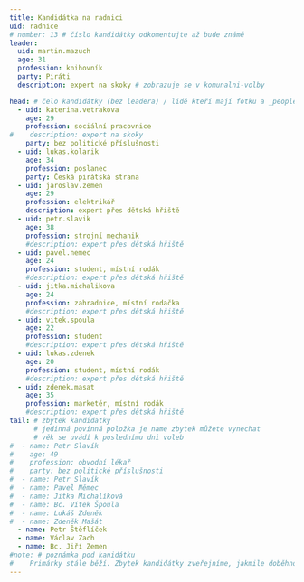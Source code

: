 ```yaml
---
title: Kandidátka na radnici
uid: radnice
# number: 13 # číslo kandidátky odkomentujte až bude známé
leader:
  uid: martin.mazuch
  age: 31
  profession: knihovník
  party: Piráti
  description: expert na skoky # zobrazuje se v komunalni-volby

head: # čelo kandidátky (bez leadera) / lidé kteří mají fotku a _people/jmeno.md
  - uid: katerina.vetrakova
    age: 29
    profession: sociální pracovnice
#    description: expert na skoky
    party: bez politické příslušnosti
  - uid: lukas.kolarik
    age: 34
    profession: poslanec
    party: Česká pirátská strana
  - uid: jaroslav.zemen
    age: 29
    profession: elektrikář
    description: expert přes dětská hřiště
  - uid: petr.slavik
    age: 38
    profession: strojní mechanik
    #description: expert přes dětská hřiště
  - uid: pavel.nemec
    age: 24
    profession: student, místní rodák
    #description: expert přes dětská hřiště
  - uid: jitka.michalikova
    age: 24
    profession: zahradnice, místní rodačka
    #description: expert přes dětská hřiště
  - uid: vitek.spoula
    age: 22
    profession: student
    #description: expert přes dětská hřiště
  - uid: lukas.zdenek
    age: 20
    profession: student, místní rodák
    #description: expert přes dětská hřiště
  - uid: zdenek.masat
    age: 35
    profession: marketér, místní rodák
    #description: expert přes dětská hřiště
tail: # zbytek kandidatky
      # jedinná povinná položka je name zbytek můžete vynechat
      # věk se uvádí k poslednímu dni voleb
#  - name: Petr Slavík
#    age: 49
#    profession: obvodní lékař
#    party: bez politické příslušnosti
#  - name: Petr Slavík
#  - name: Pavel Němec
#  - name: Jitka Michalíková
#  - name: Bc. Vítek Špoula
#  - name: Lukáš Zdeněk
#  - name: Zdeněk Mašát
  - name: Petr Štěflíček
  - name: Václav Zach
  - name: Bc. Jiří Zemen
#note: # poznámka pod kanidátku
#    Primárky stále běží. Zbytek kandidátky zveřejníme, jakmile doběhnou.
---
```

